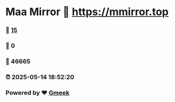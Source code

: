 # Maa Mirror :link: https://mmirror.top 
### :page_facing_up: [15](https://mmirror.top/tag.html) 
### :speech_balloon: 0 
### :hibiscus: 46665 
### :alarm_clock: 2025-05-14 18:52:20 
### Powered by :heart: [Gmeek](https://github.com/Meekdai/Gmeek)
